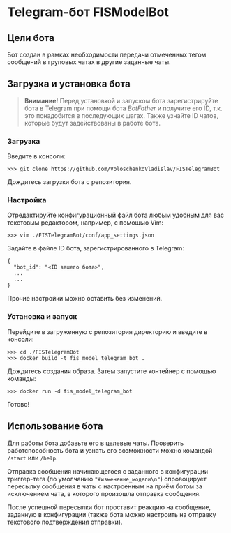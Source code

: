 # Telegram-бот FISModelBot

## Цели бота

Бот создан в рамках необходимости передачи отмеченных тегом сообщений в груповых чатах в другие заданные чаты.

## Загрузка и установка бота

> **Внимание!** Перед установкой и запуском бота зарегистрируйте бота в Telegram при помощи бота *BotFather* и получите его ID, т.к. это понадобится в последующих шагах. Также узнайте ID чатов, которые будут задействованы в работе бота.

### Загрузка

Введите в консоли:

```
>>> git clone https://github.com/VoloschenkoVladislav/FISTelegramBot
```

Дождитесь загрузки бота с репозитория.

### Настройка

Отредактируйте конфигурационный файл бота любым удобным для вас текстовым редактором, например, с помощью Vim:

```
>>> vim ./FISTelegramBot/conf/app_settings.json
```

Задайте в файле ID бота, зарегистрированного в Telegram:

```
{
  "bot_id": "<ID вашего бота>",
  ...
  ...
}
```

Прочие настройки можно оставить без изменений.

### Установка и запуск

Перейдите в загруженную с репозитория директорию и введите в консоли:

```
>>> cd ./FISTelegramBot
>>> docker build -t fis_model_telegram_bot .
```

Дождитесь создания образа. Затем запустите контейнер с помощью команды:

```
>>> docker run -d fis_model_telegram_bot
```

Готово!

## Использование бота

Для работы бота добавьте его в целевые чаты. Проверить работспособность бота и узнать его возможности можно командой `/start` или `/help`.

Отправка сообщения начинающегося с заданного в конфигурации триггер-тега (по умолчанию `"#изменение_модели\n"`) спровоцирует пересылку сообщения в чаты с настроенным на приём ботом за исключением чата, в которого произошла отправка сообщения.

После успешной пересылки бот проставит реакцию на сообщение, заданную в конфигурации (также бота можно настроить на отправку текстового подтверждения отправки). 
